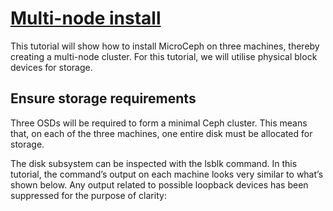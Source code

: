 # **[Multi-node install](https://canonical-microceph.readthedocs-hosted.com/en/latest/how-to/multi-node/)**

This tutorial will show how to install MicroCeph on three machines, thereby creating a multi-node cluster. For this tutorial, we will utilise physical block devices for storage.

## Ensure storage requirements

Three OSDs will be required to form a minimal Ceph cluster. This means that, on each of the three machines, one entire disk must be allocated for storage.

The disk subsystem can be inspected with the lsblk command. In this tutorial, the command’s output on each machine looks very similar to what’s shown below. Any output related to possible loopback devices has been suppressed for the purpose of clarity:
